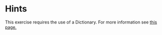 # Hints

This exercise requires the use of a Dictionary. For more information see
[this page.](https://docs.microsoft.com/en-us/dotnet/api/system.collections.generic.idictionary-2?view=net-6.0)
